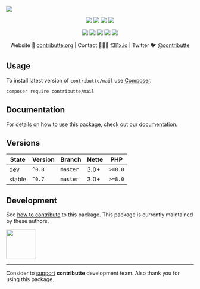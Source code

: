 ![](https://heatbadger.now.sh/github/readme/contributte/mail/)

<p align=center>
  <a href="https://github.com/contributte/mail/actions"><img src="https://badgen.net/github/checks/contributte/mail/master?cache=300"></a>
  <a href="https://coveralls.io/r/contributte/mail"><img src="https://badgen.net/coveralls/c/github/contributte/mail?cache=300"></a>
  <a href="https://packagist.org/packages/contributte/mail"><img src="https://badgen.net/packagist/dm/contributte/mail"></a>
  <a href="https://packagist.org/packages/contributte/mail"><img src="https://badgen.net/packagist/v/contributte/mail"></a>
</p>
<p align=center>
  <a href="https://packagist.org/packages/contributte/mail"><img src="https://badgen.net/packagist/php/contributte/mail"></a>
  <a href="https://github.com/contributte/mail"><img src="https://badgen.net/github/license/contributte/mail"></a>
  <a href="https://bit.ly/ctteg"><img src="https://badgen.net/badge/support/gitter/cyan"></a>
  <a href="https://bit.ly/cttfo"><img src="https://badgen.net/badge/support/forum/yellow"></a>
  <a href="https://contributte.org/partners.html"><img src="https://badgen.net/badge/sponsor/donations/F96854"></a>
</p>

<p align=center>
Website 🚀 <a href="https://contributte.org">contributte.org</a> | Contact 👨🏻‍💻 <a href="https://f3l1x.io">f3l1x.io</a> | Twitter 🐦 <a href="https://twitter.com/contributte">@contributte</a>
</p>

## Usage

To install latest version of `contributte/mail` use [Composer](https://getcomposer.org).

```bash
composer require contributte/mail
```

## Documentation

For details on how to use this package, check out our [documentation](.docs).

## Versions

| State       | Version | Branch   | Nette | PHP     |
|-------------|---------|----------|-------|---------|
| dev         | `^0.8`  | `master` | 3.0+  | `>=8.0` |
| stable      | `^0.7`  | `master` | 3.0+  | `>=8.0` |

## Development

See [how to contribute](https://contributte.org) to this package. This package is currently maintained by these authors.

<a href="https://github.com/f3l1x">
    <img width="80" height="80" src="https://avatars2.githubusercontent.com/u/538058?v=3&s=80">
</a>

-----

Consider to [support](https://contributte.org/partners) **contributte** development team.
Also thank you for using this package.

